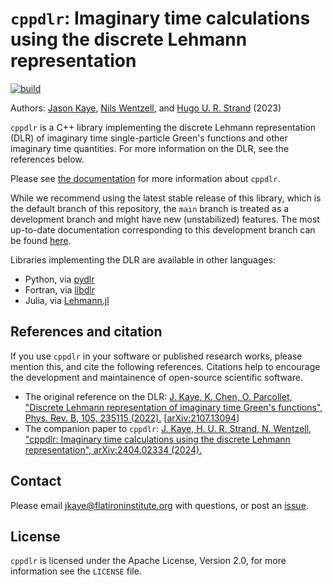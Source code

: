 # `cppdlr`: Imaginary time calculations using the discrete Lehmann representation

[![build](https://github.com/flatironinstitute/cppdlr/workflows/build/badge.svg?branch=main)](https://github.com/flatironinstitute/cppdlr/actions?query=workflow%3Abuild)

Authors: [Jason Kaye](https://users.flatironinstitute.org/~jkaye/), [Nils
Wentzell](https://github.com/Wentzell), and [Hugo U. R.
Strand](https://github.com/HugoStrand) (2023)

`cppdlr` is a C++ library implementing the discrete Lehmann representation (DLR) of
imaginary time single-particle Green's functions and other imaginary time
quantities. For more information on the DLR, see the references below.

Please see [the documentation](https://flatironinstitute.github.io/cppdlr/) for more information about `cppdlr`.

While we recommend using the latest stable release of this library, which is the default branch of this repository, the `main` branch is treated as a development branch and might have new (unstabilized) features. The most up-to-date documentation corresponding to this development branch can be found [here](https://flatironinstitute.github.io/cppdlr/main/).

Libraries implementing the DLR are available in other languages:

- Python, via [pydlr](https://github.com/jasonkaye/libdlr)
- Fortran, via [libdlr](https://github.com/jasonkaye/libdlr)
- Julia, via [Lehmann.jl](https://github.com/numericaleft/Lehmann.jl)

## References and citation

If you use `cppdlr` in your software or published research works, please mention
this, and cite the following references. Citations help to encourage the
development and maintainence of open-source scientific software.

- The original reference on the DLR: [J. Kaye, K. Chen, O. Parcollet, "Discrete Lehmann representation of imaginary time Green's functions", Phys. Rev. B, 105, 235115 (2022).](https://journals.aps.org/prb/abstract/10.1103/PhysRevB.105.235115) \[[arXiv:2107.13094](https://arxiv.org/abs/2107.13094)\]
- The companion paper to `cppdlr`: [J. Kaye, H. U. R. Strand, N. Wentzell, "cppdlr: Imaginary time calculations using the discrete Lehmann representation", arXiv:2404.02334 (2024).](https://arxiv.org/abs/2404.02334)

## Contact

Please email jkaye@flatironinstitute.org with questions, or post an [issue](https://github.com/flatironinstitute/cppdlr/issues).

## License

`cppdlr` is licensed under the Apache License, Version 2.0, for more information see the `LICENSE` file.
